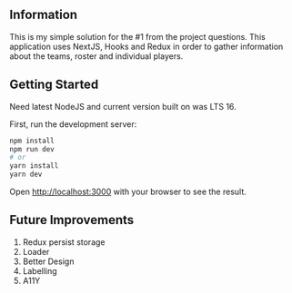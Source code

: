 ## Information
This is my simple solution for the #1 from the project questions. This application uses NextJS, Hooks and Redux in order to gather information about the
teams, roster and individual players.

## Getting Started
Need latest NodeJS and current version built on was LTS 16.

First, run the development server:
```bash
npm install
npm run dev
# or
yarn install
yarn dev
```
Open [http://localhost:3000](http://localhost:3000) with your browser to see the result.

## Future Improvements
1. Redux persist storage
2. Loader
3. Better Design
4. Labelling
5. A11Y
